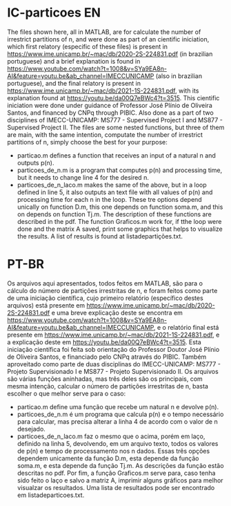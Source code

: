# IC-particoes EN

  The files shown here, all in MATLAB, are for calculate the number of irrestrict partitions of n, and were done as part of an cientific iniciation, which first relatory (especific of these files) is present in https://www.ime.unicamp.br/~mac/db/2020-2S-224831.pdf (in brazilian portuguese) and a brief explanation is found in https://www.youtube.com/watch?t=1008&v=SYa9EA8n-AI&feature=youtu.be&ab_channel=IMECCUNICAMP (also in brazilian portuguese), and the final relatory is present in https://www.ime.unicamp.br/~mac/db/2021-1S-224831.pdf, with its explanation found at https://youtu.be/da00Q7eBWc4?t=3515.
  This cientific iniciation were done under guidance of Professor José Plínio de Oliveira Santos, and financed by CNPq through PIBIC. Also done as a part of two disciplines of IMECC-UNICAMP: MS777 - Supervised Project I and MS877 - Supervised Project II.
  The files are some nested functions, but three of them are main, with the same intention, computate the number of irrestrict partitions of n, simply choose the best for your purpose:
- particao.m defines a function that receives an input of a natural n and outputs p(n).
- particoes_de_n.m is a program that computes p(n) and processing time, but it needs to change line 4 for the desired n.
- particoes_de_n_laco.m makes the same of the above, but in a loop defined in line 5, it also outputs an text file with all values of p(n) and processing time for each n in the loop.
  These tre options depend unically on function D.m, this one depends on function soma.m, and this on depends on function Tj.m. The description of these functions are described in the pdf.
  The function Graficos.m work for, if tthe loop were done and the matrix A saved, print some graphics that helps to visualize the results.
  A list of results is found at listadepartições.txt.


# PT-BR

  Os arquivos aqui apresentados, todos feitos em MATLAB, são para o cálculo do número de partições irrestritas de n, e foram feitos como parte de uma iniciação científica, cujo primeiro relatório (específico destes arquivos) está presente em https://www.ime.unicamp.br/~mac/db/2020-2S-224831.pdf e uma breve explicação deste se encontra em https://www.youtube.com/watch?t=1008&v=SYa9EA8n-AI&feature=youtu.be&ab_channel=IMECCUNICAMP, e o relatório final está presente em https://www.ime.unicamp.br/~mac/db/2021-1S-224831.pdf, e a explicação deste em https://youtu.be/da00Q7eBWc4?t=3515.
  Esta iniciação científica foi feita sob orientação do Professor Doutor José Plínio de Oliveira Santos, e financiado pelo CNPq através do PIBIC. Também aproveitado como parte de duas disciplinas do IMECC-UNICAMP: MS777 - Projeto Supervisionado I e MS877 - Projeto Supervisionado II.
  Os arquivos são várias funções aninhadas, mas três deles são os principais, com mesma intenção, calcular o número de partições irrestritas de n, basta escolher o que melhor serve para o caso:
- particao.m define uma função que recebe um natural n e devolve p(n).
- particoes_de_n.m é um programa que calcula p(n) e o tempo necessário para calcular, mas precisa alterar a linha 4 de acordo com o valor de n desejado.
- particoes_de_n_laco.m faz o mesmo que o acima, porém em laço, definido na linha 5, devolvendo, em um arquivo texto, todos os valores de p(n) e tempo de processamento nos n dados.
  Essas três opções dependem unicamente da função D.m, esta depende da função soma.m, e esta depende da função Tj.m. As descrições da função estão descritas no pdf.
  Por fim, a função Graficos.m serve para, caso tenha sido feito o laço e salvo a matriz A, imprimir alguns gráficos para melhor visualzar os resultados.
  Uma lista de resultados pode ser encontrado em listadeparticoes.txt.
